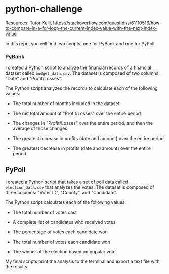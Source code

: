 # python-challenge

Resources: Tutor Kelli, https://stackoverflow.com/questions/61110516/how-to-compare-in-a-for-loop-the-current-index-value-with-the-next-index-value

In this repo, you will find two scripts, one for PyBank and one for PyPoll 

### PyBank 

I created a Python script to analyze the financial records of a financial dataset called `budget_data.csv`. The dataset is composed of two columns: "Date" and "Profit/Losses".

The Python script analyzes the records to calculate each of the following values:

* The total number of months included in the dataset

* The net total amount of "Profit/Losses" over the entire period

* The changes in "Profit/Losses" over the entire period, and then the average of those changes

* The greatest increase in profits (date and amount) over the entire period

* The greatest decrease in profits (date and amount) over the entire period

## PyPoll

I created a Python script that takes a set of poll data called `election_data.csv` that analyzes the votes. The dataset is composed of three columns: "Voter ID", "County", and "Candidate". 

The Python script calculates each of the following values:

* The total number of votes cast

* A complete list of candidates who received votes

* The percentage of votes each candidate won

* The total number of votes each candidate won

* The winner of the election based on popular vote


My final scripts print the analysis to the terminal and export a text file with the results.

